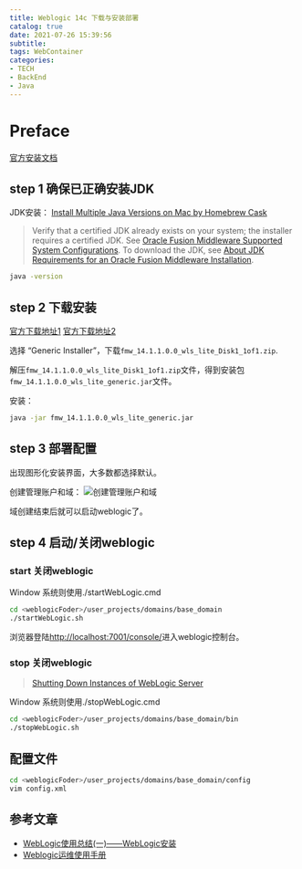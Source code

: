 ```yaml
---
title: Weblogic 14c 下载与安装部署
catalog: true
date: 2021-07-26 15:39:56
subtitle:
tags: WebContainer
categories:
- TECH
- BackEnd
- Java
---
```


# Preface

 [官方安装文档](https://docs.oracle.com/en/middleware/fusion-middleware/weblogic-server/index.html)

## step 1 确保已正确安装JDK

JDK安装：  [Install Multiple Java Versions on Mac by Homebrew Cask](../Install-Multiple-Java-Versions-on-Mac-by-Homebrew-Cask.html)
> Verify that a certified JDK already exists on your system; the installer requires a certified JDK. See [Oracle Fusion Middleware Supported System Configurations](https://docs.oracle.com/pls/topic/lookup?ctx=en/middleware/standalone/weblogic-server/14.1.1.0/wlsig&id=fmwsysreq). To download the JDK, see [About JDK Requirements for an Oracle Fusion Middleware Installation](https://docs.oracle.com/pls/topic/lookup?ctx=en/middleware/standalone/weblogic-server/14.1.1.0/wlsig&id=ASINS-GUID-8AA3A3BA-27F0-43B8-8F62-1B2DC8C5DBB1).

```bash
java -version
```

## step 2 下载安装

 [官方下载地址1](https://www.oracle.com/middleware/technologies/fusionmiddleware-downloads.html)
 [官方下载地址2](https://www.oracle.com/middleware/technologies/weblogic-server-installers-downloads.html)

选择 “Generic Installer”，下载`fmw_14.1.1.0.0_wls_lite_Disk1_1of1.zip`.

解压`fmw_14.1.1.0.0_wls_lite_Disk1_1of1.zip`文件，得到安装包`fmw_14.1.1.0.0_wls_lite_generic.jar`文件。

安装：

```bash
java -jar fmw_14.1.1.0.0_wls_lite_generic.jar
```

## step 3 部署配置

出现图形化安装界面，大多数都选择默认。

创建管理账户和域：
![创建管理账户和域](https://img-blog.csdnimg.cn/20200415100633131.png?x-oss-process=image/watermark,type_ZmFuZ3poZW5naGVpdGk,shadow_10,text_aHR0cHM6Ly9ibG9nLmNzZG4ubmV0L20wXzM4MTEyNDc1,size_16,color_FFFFFF,t_70)

域创建结束后就可以启动weblogic了。

## step 4 启动/关闭weblogic

### start 关闭weblogic

Window 系统则使用./startWebLogic.cmd

```bash
cd <weblogicFoder>/user_projects/domains/base_domain
./startWebLogic.sh
```

浏览器登陆[http://localhost:7001/console/](http://localhost:7001/console/)进入weblogic控制台。

### stop 关闭weblogic

> [Shutting Down Instances of WebLogic Server](https://docs.oracle.com/en/middleware/standalone/weblogic-server/14.1.1.0/start/overview.html#GUID-9AD29794-B51A-4DFC-9DBD-6D1EAD9AECFE)

Window 系统则使用./stopWebLogic.cmd

```bash
cd <weblogicFoder>/user_projects/domains/base_domain/bin
./stopWebLogic.sh
```

## 配置文件

```bash
cd <weblogicFoder>/user_projects/domains/base_domain/config
vim config.xml
```



## 参考文章

- [WebLogic使用总结(一)——WebLogic安装](https://www.cnblogs.com/xdp-gacl/p/4140683.html)
- [Weblogic运维使用手册](https://cloud.tencent.com/developer/article/1501376)

